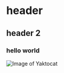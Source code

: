 # header
## header 2

### hello world

![Image of Yaktocat](https://octodex.github.com/images/yaktocat.png)
